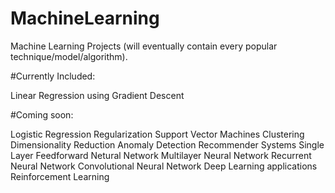 # MachineLearning
Machine Learning Projects (will eventually contain every popular technique/model/algorithm).

#Currently Included:

Linear Regression using Gradient Descent

#Coming soon:

Logistic Regression
Regularization
Support Vector Machines
Clustering
Dimensionality Reduction
Anomaly Detection
Recommender Systems
Single Layer Feedforward Netural Network
Multilayer Neural Network
Recurrent Neural Network
Convolutional Neural Network
Deep Learning applications
Reinforcement Learning

